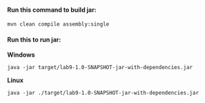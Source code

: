 
#### Run this command to build jar: 

```
mvn clean compile assembly:single
```

#### Run this to run jar:
__Windows__
```
java -jar target/lab9-1.0-SNAPSHOT-jar-with-dependencies.jar
```
__Linux__
```
java -jar ./target/lab9-1.0-SNAPSHOT-jar-with-dependencies.jar
```
